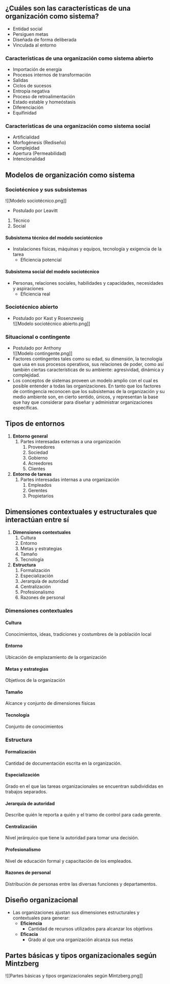 ## ¿Cuáles son las características de una organización como sistema?
- Entidad social  
- Persiguen metas  
- Diseñada de forma deliberada  
- Vinculada al entorno  

### Características de una organización como sistema abierto
- Importación de energía  
- Procesos internos de transformación  
- Salidas  
- Ciclos de sucesos  
- Entropía negativa  
- Proceso de retroalimentación  
- Estado estable y homeóstasis  
- Diferenciación  
- Equifinidad  

### Características de una organización como sistema social
- Artificialidad  
- Morfogénesis (Rediseño)  
- Complejidad  
- Apertura (Permeabilidad)  
- Intencionalidad  

## Modelos de organización como sistema
### Sociotécnico y sus subsistemas
![[Modelo sociotécnico.png]]  
- Postulado por Leavitt  
1. Técnico  
2. Social  

#### Subsistema técnico del modelo sociotécnico
- Instalaciones físicas, máquinas y equipos, tecnología y exigencia de la tarea  
  - Eficiencia potencial  

#### Subsistema social del modelo sociotécnico
- Personas, relaciones sociales, habilidades y capacidades, necesidades y aspiraciones  
  - Eficiencia real  

### Sociotécnico abierto
- Postulado por Kast y Rosenzweig  
![[Modelo sociotécnico abierto.png]]  

### Situacional o contingente
- Postulado por Anthony  
![[Modelo contingente.png]]  
- Factores contingentes tales como su edad, su dimensión, la tecnología que usa en sus procesos operativos, sus relaciones de poder, como así también ciertas características de su ambiente: agresividad, dinámica y complejidad.  
- Los conceptos de sistemas proveen un modelo amplio con el cual es posible entender a todas las organizaciones. En tanto que los factores de contingencia reconocen que los subsistemas de la organización y su medio ambiente son, en cierto sentido, únicos, y representan la base que hay que considerar para diseñar y administrar organizaciones específicas.  

## Tipos de entornos
1. **Entorno general**  
   1. Partes interesadas externas a una organización  
      1. Proveedores  
      2. Sociedad  
      3. Gobierno  
      4. Acreedores  
      5. Clientes  
2. **Entorno de tareas**  
   1. Partes interesadas internas a una organización  
      1. Empleados  
      2. Gerentes  
      3. Propietarios  

## Dimensiones contextuales y estructurales que interactúan entre sí
1. **Dimensiones contextuales**  
   1. Cultura  
   2. Entorno  
   3. Metas y estrategias  
   4. Tamaño  
   5. Tecnología  
2. **Estructura**  
   1. Formalización  
   2. Especialización  
   3. Jerarquía de autoridad  
   4. Centralización  
   5. Profesionalismo  
   6. Razones de personal  

### Dimensiones contextuales
#### Cultura
Conocimientos, ideas, tradiciones y costumbres de la población local  

#### Entorno
Ubicación de emplazamiento de la organización  

#### Metas y estrategias
Objetivos de la organización  

#### Tamaño
Alcance y conjunto de dimensiones físicas  

#### Tecnología
Conjunto de conocimientos  

### Estructura
#### Formalización
Cantidad de documentación escrita en la organización.  

#### Especialización
Grado en el que las tareas organizacionales se encuentran subdivididas en trabajos separados.  

#### Jerarquía de autoridad
Describe quién le reporta a quién y el tramo de control para cada gerente.  

#### Centralización
Nivel jerárquico que tiene la autoridad para tomar una decisión.  

#### Profesionalismo
Nivel de educación formal y capacitación de los empleados.  

#### Razones de personal
Distribución de personas entre las diversas funciones y departamentos.  

## Diseño organizacional
- Las organizaciones ajustan sus dimensiones estructurales y contextuales para generar:  
  - **Eficiencia**  
    - Cantidad de recursos utilizados para alcanzar los objetivos  
  - **Eficacia**  
    - Grado al que una organización alcanza sus metas  

## Partes básicas y tipos organizacionales según Mintzberg
![[Partes básicas y tipos organizacionales según Mintzberg.png]]  
